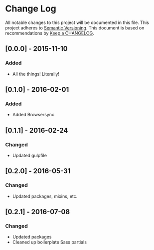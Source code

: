 
# Change Log
All notable changes to this project will be documented in this file.
This project adheres to [Semantic Versioning](http://semver.org/).
This document is based on recommendations by [Keep a CHANGELOG](http://keepachangelog.com/).

## [0.0.0] - 2015-11-10
### Added
- All the things! Literally!

## [0.1.0] - 2016-02-01
### Added
- Added Browsersync

## [0.1.1] - 2016-02-24
### Changed
- Updated gulpfile

## [0.2.0] - 2016-05-31
### Changed
- Updated packages, mixins, etc.

## [0.2.1] - 2016-07-08
### Changed
- Updated packages
- Cleaned up boilerplate Sass partials
